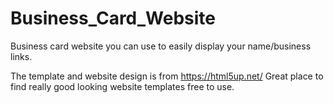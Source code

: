 # Business_Card_Website
Business card website you can use to easily display your name/business links.

The template and website design is from https://html5up.net/ Great place to find really good looking website templates free to use.
